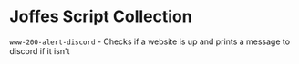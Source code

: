 # Joffes Script Collection

`www-200-alert-discord` - Checks if a website is up and prints a message to discord if it isn't
